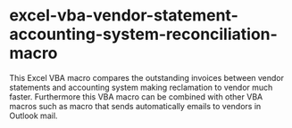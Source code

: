 # excel-vba-vendor-statement-accounting-system-reconciliation-macro
This Excel VBA macro compares the outstanding invoices between vendor statements and accounting system making reclamation to 
vendor much faster. Furthermore this VBA macro can be combined with other VBA macros such as macro that sends automatically
emails to vendors in Outlook mail.
